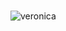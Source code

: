### 
![veronica](https://user-images.githubusercontent.com/103942559/169394271-f125f08b-3fd3-44fb-b550-673eb1db5ea3.gif)
